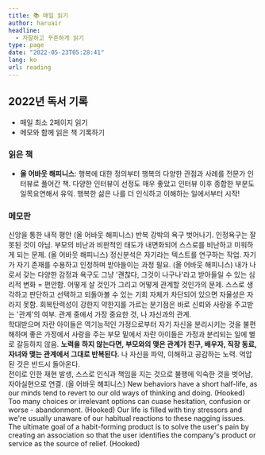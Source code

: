 ```yaml
---
title: 📚 매일 읽기
author: haruair
headline:
  - 자잘하고 꾸준하게 읽기
type: page
date: "2022-05-23T05:28:41"
lang: ko
url: reading
---
```


## 2022년 독서 기록

- 매일 최소 2페이지 읽기
- 메모와 함께 읽은 책 기록하기


### 읽은 책

- **올 어바웃 해피니스**: 행복에 대한 정의부터 행복의 다양한 관점과 사례를 전문가 인터뷰로 풀어간 책. 다양한 인터뷰이 선정도 매우 좋았고 인터뷰 이후 종합한 부분도 일목요연해서 유익. 행복한 삶은 나를 더 인식하고 이해하는 일에서부터 시작!

### 메모판

<tile-calendar 
  start-date="2022-05-23"
  end-date="2022-12-31">
  <log date="2022-05-23">신앙을 통한 내적 평안 (올 어바웃 해피니스)</log>
  <log date="2022-05-24">반복 강박의 욕구 벗어나기. 인정욕구는 잘못된 것이 아님.
  부모의 비난과 비판적인 태도가 내면화되어 스스로를 비난하고 미워하게 되는 문제. (올 어바웃 해피니스)</log>
  <log date="2022-05-25">정신분석은 자기라는 텍스트를 연구하는 작업.
  자기가 자기 존재를 수용하고 인정하며 받아들이는 과정 필요. (올 어바웃 해피니스)</log>
  <log date="2022-05-30">
  내가 나로서 갖는 다양한 감정과 욕구도 그냥 '괜찮다, 그것이 나구나'라고 받아들일 수 있는 심리적 변화 = 편안함.
  어떻게 살 것인가 그리고 어떻게 관계할 것인가의 문제.
  스스로 생각하고 판단하고 선택하고 되돌아볼 수 있는 기회 자체가 차단되어 있으면 자율성은 자라지 못함.
  회복탄력성이 강한지 약한지를 가르는 분기점은 바로 신뢰와 사랑을 주고받는 '관계'의 여부.
  관계 중에서 가장 중요한 것, 나 자신과의 관계.
  <br />
  학대받으며 자란 아이들은 역기능적인 가정으로부터 자기 자신을 분리시키는 것을 불편해하며 좋은 가정에서 사랑을 주는 부모 밑에서 자란 아이들은 가정과 분리되는 일에 별로 갈등하지 않음. 
  **노력을 하지 않는다면, 부모와의 맺은 관계가 친구, 배우자, 직장 동료, 자녀와 맺는 관계에서 그대로 반복된다.** 나 자신을 파악, 이해하고 공감하는 노력. 억압된 것은 반드시 돌아온다.<br />
  전이로 인한 재현 발생, 스스로 인식과 책임을 지는 것으로 불행에 익숙한 것을 벗어남, 자아실현으로 연결. (올 어바웃 해피니스)</log>
  <log date="2022-05-31">New behaviors have a short half-life, as our minds tend to revert to our old ways of thinking and doing. (Hooked)</log>
  <log date="2022-06-02">Too many choices or irrelevant options can cuase hesitation, confusion or worse - abandonment. (Hooked)</log>
  <log date="2022-06-06">Our life is filled with tiny stressors and we're usually unaware of our habitual reactions to these nagging issues.
  <br />
  The ultimate goal of a habit-forming product is to solve the user's pain by creating an association so that the user identifies the company's product or service as the source of relief.
  (Hooked)</log>
</tile-calendar>
